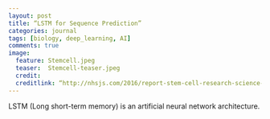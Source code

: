 ```yaml
---
layout: post
title: “LSTM for Sequence Prediction”
categories: journal 
tags: [biology, deep_learning, AI]
comments: true
image:  
  feature: Stemcell.jpeg
  teaser:  Stemcell-teaser.jpeg
  credit:
  creditlink: “http://nhsjs.com/2016/report-stem-cell-research-science-and-policy/“
---
```


LSTM (Long short-term memory) is an artificial neural network architecture. 